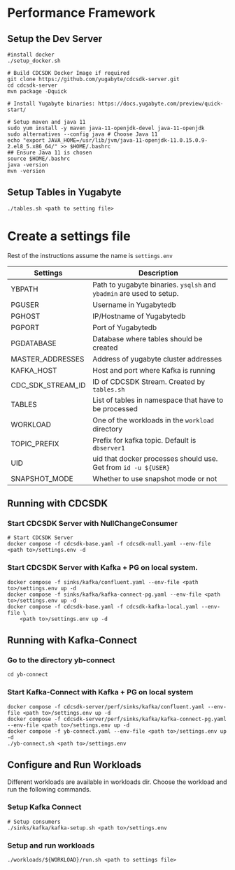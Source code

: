 # Performance Framework

## Setup the Dev Server

    #install docker
    ./setup_docker.sh

    # Build CDCSDK Docker Image if required
    git clone https://github.com/yugabyte/cdcsdk-server.git
    cd cdcsdk-server
    mvn package -Dquick

    # Install Yugabyte binaries: https://docs.yugabyte.com/preview/quick-start/

    # Setup maven and java 11
    sudo yum install -y maven java-11-openjdk-devel java-11-openjdk
    sudo alternatives --config java # Choose Java 11
    echo "export JAVA_HOME=/usr/lib/jvm/java-11-openjdk-11.0.15.0.9-2.el8_5.x86_64/" >> $HOME/.bashrc
    ## Ensure Java 11 is chosen
    source $HOME/.bashrc
    java -version
    mvn -version


## Setup Tables in Yugabyte

    ./tables.sh <path to setting file>

# Create a settings file

Rest of the instructions assume the name is `settings.env`


|Settings|Description|
|--------|------------|
|YBPATH| Path to yugabyte binaries. `ysqlsh` and `ybadmin` are used to setup.|
|PGUSER| Username in Yugabytedb|
|PGHOST| IP/Hostname of Yugabytedb|
|PGPORT| Port of Yugabytedb|
|PGDATABASE| Database where tables should be created|
|MASTER_ADDRESSES| Address of yugabyte cluster addresses|
|KAFKA_HOST| Host and port where Kafka is running|
|CDC_SDK_STREAM_ID| ID of CDCSDK Stream. Created by `tables.sh`|
|TABLES| List of tables in namespace that have to be processed|
|WORKLOAD| One of the workloads in the `workload` directory|
|TOPIC_PREFIX|Prefix for kafka topic. Default is `dbserver1`|
|UID| uid that docker processes should use. Get from `id -u ${USER}`|
|SNAPSHOT_MODE| Whether to use snapshot mode or not|

##  Running with CDCSDK

### Start CDCSDK Server with NullChangeConsumer

    # Start CDCSDK Server
    docker compose -f cdcsdk-base.yaml -f cdcsdk-null.yaml --env-file <path to>/settings.env -d

### Start CDCSDK Server with Kafka + PG on local system.

    docker compose -f sinks/kafka/confluent.yaml --env-file <path to>/settings.env up -d
    docker compose -f sinks/kafka/kafka-connect-pg.yaml --env-file <path to>/settings.env up -d
    docker compose -f cdcsdk-base.yaml -f cdcsdk-kafka-local.yaml --env-file \
        <path to>/settings.env up -d

##  Running with Kafka-Connect

### Go to the directory yb-connect

    cd yb-connect

### Start Kafka-Connect with Kafka + PG on local system

    docker compose -f cdcsdk-server/perf/sinks/kafka/confluent.yaml --env-file <path to>/settings.env up -d
    docker compose -f cdcsdk-server/perf/sinks/kafka/kafka-connect-pg.yaml --env-file <path to>/settings.env up -d
    docker compose -f yb-connect.yaml --env-file <path to>/settings.env up -d
    ./yb-connect.sh <path to>/settings.env


## Configure and Run Workloads

Different workloads are available in workloads dir. Choose the workload and run
the following commands.


### Setup Kafka Connect

    # Setup consumers
    ./sinks/kafka/kafka-setup.sh <path to>/settings.env

### Setup and run workloads

    ./workloads/${WORKLOAD}/run.sh <path to settings file>
